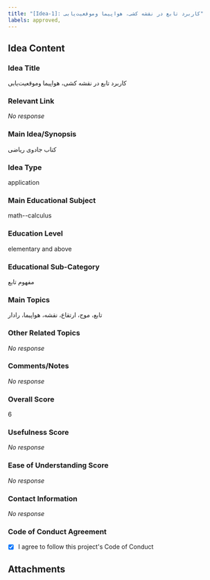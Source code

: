 ```yaml
---
title: "[Idea-1]: کاربرد تابع در نقشه کشی، هواپیما وموقعیت‌یابی"
labels: approved,
---
```


## Idea Content

### Idea Title

کاربرد تابع در نقشه کشی، هواپیما وموقعیت‌یابی

### Relevant Link

_No response_

### Main Idea/Synopsis

کتاب جادوی ریاضی


### Idea Type

application

### Main Educational Subject

math--calculus

### Education Level

elementary and above

### Educational Sub-Category

مفهوم تابع

### Main Topics

تابع، موج، ارتقاع، نقشه، هواپیما، رادار

### Other Related Topics

_No response_

### Comments/Notes

_No response_

### Overall Score

6

### Usefulness Score

_No response_

### Ease of Understanding Score

_No response_

### Contact Information

_No response_

### Code of Conduct Agreement

- [X] I agree to follow this project's Code of Conduct

## Attachments

